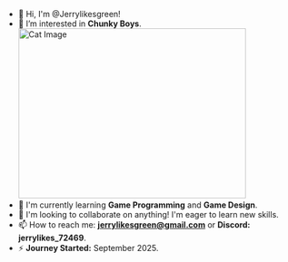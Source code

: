 - 👋 Hi, I'm @Jerrylikesgreen!
- 👀 I’m interested in **Chunky Boys**.  
  <img src="https://example.com/my-cat.png" width="400" height="300" alt="Cat Image" />
- 🌱 I'm currently learning **Game Programming** and **Game Design**.
- 💞️ I'm looking to collaborate on anything! I'm eager to learn new skills.
- 📫 How to reach me: **jerrylikesgreen@gmail.com** or **Discord: jerrylikes_72469**.
- ⚡ **Journey Started:** September 2025.

